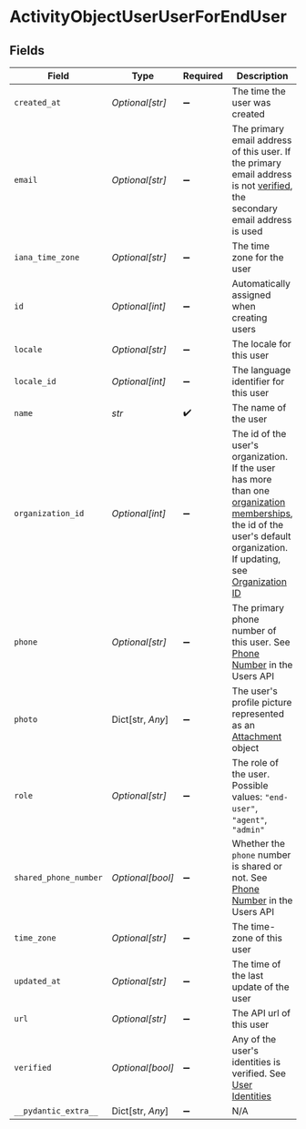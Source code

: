 # ActivityObjectUserUserForEndUser


## Fields

| Field                                                                                                                                                                                                                                                                                               | Type                                                                                                                                                                                                                                                                                                | Required                                                                                                                                                                                                                                                                                            | Description                                                                                                                                                                                                                                                                                         |
| --------------------------------------------------------------------------------------------------------------------------------------------------------------------------------------------------------------------------------------------------------------------------------------------------- | --------------------------------------------------------------------------------------------------------------------------------------------------------------------------------------------------------------------------------------------------------------------------------------------------- | --------------------------------------------------------------------------------------------------------------------------------------------------------------------------------------------------------------------------------------------------------------------------------------------------- | --------------------------------------------------------------------------------------------------------------------------------------------------------------------------------------------------------------------------------------------------------------------------------------------------- |
| `created_at`                                                                                                                                                                                                                                                                                        | *Optional[str]*                                                                                                                                                                                                                                                                                     | :heavy_minus_sign:                                                                                                                                                                                                                                                                                  | The time the user was created                                                                                                                                                                                                                                                                       |
| `email`                                                                                                                                                                                                                                                                                             | *Optional[str]*                                                                                                                                                                                                                                                                                     | :heavy_minus_sign:                                                                                                                                                                                                                                                                                  | The primary email address of this user. If the primary email address is not [verified](https://support.zendesk.com/hc/en-us/articles/4408886752410), the secondary email address is used                                                                                                            |
| `iana_time_zone`                                                                                                                                                                                                                                                                                    | *Optional[str]*                                                                                                                                                                                                                                                                                     | :heavy_minus_sign:                                                                                                                                                                                                                                                                                  | The time zone for the user                                                                                                                                                                                                                                                                          |
| `id`                                                                                                                                                                                                                                                                                                | *Optional[int]*                                                                                                                                                                                                                                                                                     | :heavy_minus_sign:                                                                                                                                                                                                                                                                                  | Automatically assigned when creating users                                                                                                                                                                                                                                                          |
| `locale`                                                                                                                                                                                                                                                                                            | *Optional[str]*                                                                                                                                                                                                                                                                                     | :heavy_minus_sign:                                                                                                                                                                                                                                                                                  | The locale for this user                                                                                                                                                                                                                                                                            |
| `locale_id`                                                                                                                                                                                                                                                                                         | *Optional[int]*                                                                                                                                                                                                                                                                                     | :heavy_minus_sign:                                                                                                                                                                                                                                                                                  | The language identifier for this user                                                                                                                                                                                                                                                               |
| `name`                                                                                                                                                                                                                                                                                              | *str*                                                                                                                                                                                                                                                                                               | :heavy_check_mark:                                                                                                                                                                                                                                                                                  | The name of the user                                                                                                                                                                                                                                                                                |
| `organization_id`                                                                                                                                                                                                                                                                                   | *Optional[int]*                                                                                                                                                                                                                                                                                     | :heavy_minus_sign:                                                                                                                                                                                                                                                                                  | The id of the user's organization. If the user has more than one [organization memberships](/api-reference/ticketing/organizations/organization_memberships/), the id of the user's default organization. If updating, see [Organization ID](/api-reference/ticketing/users/users/#organization-id) |
| `phone`                                                                                                                                                                                                                                                                                             | *Optional[str]*                                                                                                                                                                                                                                                                                     | :heavy_minus_sign:                                                                                                                                                                                                                                                                                  | The primary phone number of this user. See [Phone Number](/api-reference/ticketing/users/users/#phone-number) in the Users API                                                                                                                                                                      |
| `photo`                                                                                                                                                                                                                                                                                             | Dict[str, *Any*]                                                                                                                                                                                                                                                                                    | :heavy_minus_sign:                                                                                                                                                                                                                                                                                  | The user's profile picture represented as an [Attachment](/api-reference/ticketing/tickets/ticket-attachments/) object                                                                                                                                                                              |
| `role`                                                                                                                                                                                                                                                                                              | *Optional[str]*                                                                                                                                                                                                                                                                                     | :heavy_minus_sign:                                                                                                                                                                                                                                                                                  | The role of the user. Possible values: `"end-user"`, `"agent"`, `"admin"`                                                                                                                                                                                                                           |
| `shared_phone_number`                                                                                                                                                                                                                                                                               | *Optional[bool]*                                                                                                                                                                                                                                                                                    | :heavy_minus_sign:                                                                                                                                                                                                                                                                                  | Whether the `phone` number is shared or not. See [Phone Number](/api-reference/ticketing/users/users/#phone-number) in the Users API                                                                                                                                                                |
| `time_zone`                                                                                                                                                                                                                                                                                         | *Optional[str]*                                                                                                                                                                                                                                                                                     | :heavy_minus_sign:                                                                                                                                                                                                                                                                                  | The time-zone of this user                                                                                                                                                                                                                                                                          |
| `updated_at`                                                                                                                                                                                                                                                                                        | *Optional[str]*                                                                                                                                                                                                                                                                                     | :heavy_minus_sign:                                                                                                                                                                                                                                                                                  | The time of the last update of the user                                                                                                                                                                                                                                                             |
| `url`                                                                                                                                                                                                                                                                                               | *Optional[str]*                                                                                                                                                                                                                                                                                     | :heavy_minus_sign:                                                                                                                                                                                                                                                                                  | The API url of this user                                                                                                                                                                                                                                                                            |
| `verified`                                                                                                                                                                                                                                                                                          | *Optional[bool]*                                                                                                                                                                                                                                                                                    | :heavy_minus_sign:                                                                                                                                                                                                                                                                                  | Any of the user's identities is verified. See [User Identities](/api-reference/ticketing/users/user_identities)                                                                                                                                                                                     |
| `__pydantic_extra__`                                                                                                                                                                                                                                                                                | Dict[str, *Any*]                                                                                                                                                                                                                                                                                    | :heavy_minus_sign:                                                                                                                                                                                                                                                                                  | N/A                                                                                                                                                                                                                                                                                                 |